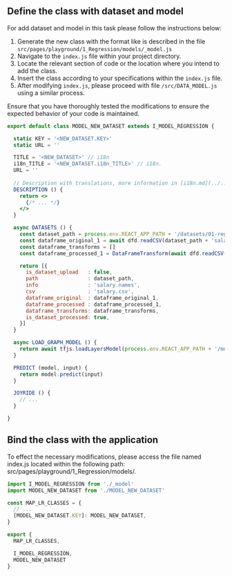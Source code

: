 ## Define the class with dataset and model

For add dataset and model in this task please follow the instructions below:

1. Generate the new class with the format like is described in the file `src/pages/playground/1_Regression/models/_model.js`
2. Navigate to the `index.js` file within your project directory.
3. Locate the relevant section of code or the location where you intend to add the class.
4. Insert the class according to your specifications within the `index.js` file.
5. After modifying `index.js`, please proceed with file `/src/DATA_MODEL.js` using a similar process.

Ensure that you have thoroughly tested the modifications to ensure the expected behavior of your code is maintained.

```jsx
export default class MODEL_NEW_DATASET extends I_MODEL_REGRESSION {

  static KEY = '<NEW_DATASET.KEY>'
  static URL = ''

  TITLE = '<NEW_DATASET>' // i18n
  i18n_TITLE = '<NEW_DATASET.i18n_TITLE>' // i18n.
  URL = ''
  
  // Description with translations, more information in [i18n.md](../../../i18n.md)
  DESCRIPTION () {
    return <>
      {/* ... */}
    </>
  }

  async DATASETS () {
    const dataset_path = process.env.REACT_APP_PATH + '/datasets/01-regression/salary/'
    const dataframe_original_1 = await dfd.readCSV(dataset_path + 'salary.csv')
    const dataframe_transforms = []
    const dataframe_processed_1 = DataFrameTransform(await dfd.readCSV(dataset_path + 'salary.csv'), dataframe_transforms)

    return [{
      is_dataset_upload   : false,
      path                : dataset_path,
      info                : 'salary.names',
      csv                 : 'salary.csv',
      dataframe_original  : dataframe_original_1,
      dataframe_processed : dataframe_processed_1,
      dataframe_transforms: dataframe_transforms,
      is_dataset_processed: true,
    }]
  }

  async LOAD_GRAPH_MODEL () {
    return await tfjs.loadLayersModel(process.env.REACT_APP_PATH + '/models/00-tabular-classification/<NEW_DATASET>/my-new-model.json')
  }

  PREDICT (model, input) {
    return model.predict(input)
  }

  JOYRIDE () {
    // ...
  }

}
```

## Bind the class with the application

To effect the necessary modifications, please access the file named index.js located within the following path: src/pages/playground/1_Regression/models/.

```js
import I_MODEL_REGRESSION from './_model'
import MODEL_NEW_DATASET from './MODEL_NEW_DATASET'

const MAP_LR_CLASSES = {
  // ...
  [MODEL_NEW_DATASET.KEY]: MODEL_NEW_DATASET,
}

export {
  MAP_LR_CLASSES,

  I_MODEL_REGRESSION,
  MODEL_NEW_DATASET
}
```
